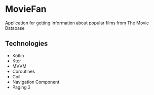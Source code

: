 # MovieFan

Application for getting information about popular films from The Movie Database

## Technologies
* Kotlin
* Ktor
* MVVM
* Coroutines
* Coil
* Navigation Component
* Paging 3

